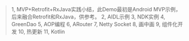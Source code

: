 > 1, MVP+Retrofit+RxJava实践小结，此Demo最初是Android MVP示例，后来融合Retrofit和RxJava，供参考。
> 2, AIDL示例
> 3, NDK实例
> 4, GreenDao
> 5, AOP编程
> 6, ARouter
> 7, Netty Socket
> 8, 画中画
> 9, 组件化开发
> 10, 热更新
> 11, Kotlin